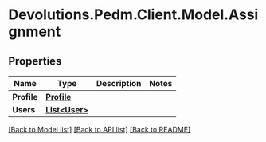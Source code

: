 # Devolutions.Pedm.Client.Model.Assignment

## Properties

Name | Type | Description | Notes
------------ | ------------- | ------------- | -------------
**Profile** | [**Profile**](Profile.md) |  | 
**Users** | [**List&lt;User&gt;**](User.md) |  | 

[[Back to Model list]](../README.md#documentation-for-models) [[Back to API list]](../README.md#documentation-for-api-endpoints) [[Back to README]](../README.md)

